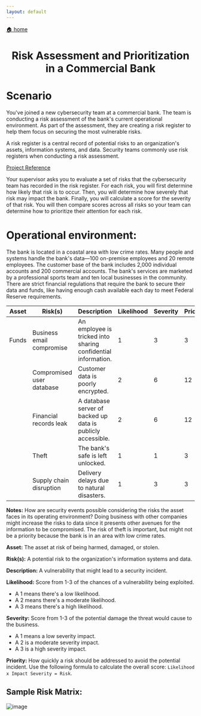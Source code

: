 ```yaml
---
layout: default
---
```


[🏠 home](../)

<h1 style="text-align: center;">Risk Assessment and Prioritization in a Commercial Bank</h1>

# Scenario
You've joined a new cybersecurity team at a commercial bank. The team is conducting a risk assessment of the bank's current operational environment. As part of the assessment, they are creating a risk register to help them focus on securing the most vulnerable risks.

A risk register is a central record of potential risks to an organization's assets, information systems, and data. Security teams commonly use risk registers when conducting a risk assessment.

[Project Reference](https://www.coursera.org/learn/assets-threats-and-vulnerabilities)

Your supervisor asks you to evaluate a set of risks that the cybersecurity team has recorded in the risk register. For each risk, you will first determine how likely that risk is to occur. Then, you will determine how severely that risk may impact the bank. Finally, you will calculate a score for the severity of that risk. You will then compare scores across all risks so your team can determine how to prioritize their attention for each risk.

# Operational environment:
The bank is located in a coastal area with low crime rates. Many people and systems handle the bank's data—100 on-premise employees and 20 remote employees. The customer base of the bank includes 2,000 individual accounts and 200 commercial accounts. The bank's services are marketed by a professional sports team and ten local businesses in the community. There are strict financial regulations that require the bank to secure their data and funds, like having enough cash available each day to meet Federal Reserve requirements.

| Asset                     | Risk(s)                     | Description                                                  | Likelihood | Severity | Priority |  
|---------------------------|-----------------------------|--------------------------------------------------------------|------------|----------|----------|
| Funds | Business email compromise   | An employee is tricked into sharing confidential information. |     1       |     3     |     3    |
|  | Compromised user database  | Customer data is poorly encrypted.  |     2       |     6     |   12   |
|     |Financial records leak |A database server of backed up data is publicly accessible.  |      2      |     6     |     12     |
|                      | Theft |The bank's safe is left unlocked. |      1      |    1      |     3     |
|    |Supply chain disruption  | Delivery delays due to natural disasters. |     1       |     3     |     3     |

**Notes:** How are security events possible considering the risks the asset faces in its operating environment?
Doing business with other companies might increase the risks to data since it presents other avenues for the information to be compromised. The risk of theft is important, but might not be a priority because the bank is in an area with low crime rates.

**Asset:** The asset at risk of being harmed, damaged, or stolen.

**Risk(s):** A potential risk to the organization's information systems and data.

**Description:** A vulnerability that might lead to a security incident.

**Likelihood:** Score from 1-3 of the chances of a vulnerability being exploited. 
- A 1 means there's a low likelihood.
- A 2 means there's a moderate likelihood.
- A 3 means there's a high likelihood.

**Severity:** Score from 1-3 of the potential damage the threat would cause to the business. 
- A 1 means a low severity impact.
- A 2 is a moderate severity impact.
- A 3 is a high severity impact.

**Priority:** How quickly a risk should be addressed to avoid the potential incident. Use the following formula to calculate the overall score: `Likelihood x Impact Severity = Risk`.

## Sample Risk Matrix:
![image](https://github.com/user-attachments/assets/cbdc5c33-c9f4-441c-9f2a-d4230a67c724)
